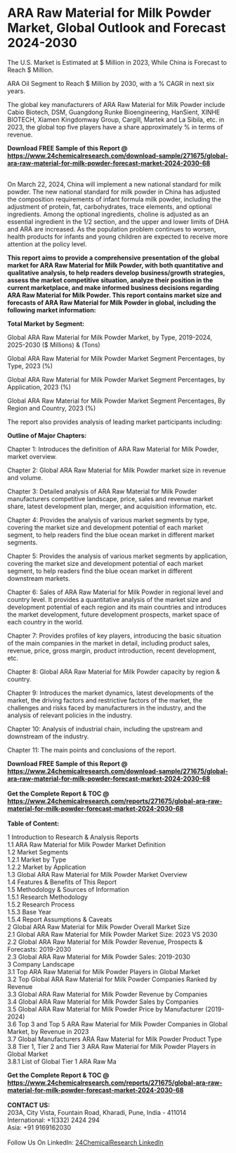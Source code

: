 <h1>ARA Raw Material for Milk Powder Market, Global Outlook and Forecast 2024-2030</h1><p>
The U.S. Market is Estimated at $ Million in 2023, While China is Forecast to Reach $ Million.</p><p>
ARA Oil Segment to Reach $ Million by 2030, with a % CAGR in next six years.</p><p>
The global key manufacturers of ARA Raw Material for Milk Powder include Cabio Biotech, DSM, Guangdong Runke Bioengineering, HanSient, XINHE BIOTECH, Xiamen Kingdomway Group, Cargill, Martek and La Sibila, etc. in 2023, the global top five players have a share approximately % in terms of revenue.</p><div><b>Download FREE Sample of this Report @ 
            <a href="https://www.24chemicalresearch.com/download-sample/271675/global-ara-raw-material-for-milk-powder-forecast-market-2024-2030-68">
            https://www.24chemicalresearch.com/download-sample/271675/global-ara-raw-material-for-milk-powder-forecast-market-2024-2030-68</a></b></div><br><p>
On March 22, 2024, China will implement a new national standard for milk powder. The new national standard for milk powder in China has adjusted the composition requirements of infant formula milk powder, including the adjustment of protein, fat, carbohydrates, trace elements, and optional ingredients. Among the optional ingredients, choline is adjusted as an essential ingredient in the 1/2 section, and the upper and lower limits of DHA and ARA are increased. As the population problem continues to worsen, health products for infants and young children are expected to receive more attention at the policy level.</p><p>
<strong>This report aims to provide a comprehensive presentation of the global market for ARA Raw Material for Milk Powder, with both quantitative and qualitative analysis, to help readers develop business/growth strategies, assess the market competitive situation, analyze their position in the current marketplace, and make informed business decisions regarding ARA Raw Material for Milk Powder. This report contains market size and forecasts of ARA Raw Material for Milk Powder in global, including the following market information:</strong>
</p><p>
<strong>Total Market by Segment:</strong></p><p>
Global ARA Raw Material for Milk Powder Market, by Type, 2019-2024, 2025-2030 ($ Millions) &amp; (Tons)</p><p>
Global ARA Raw Material for Milk Powder Market Segment Percentages, by Type, 2023 (%)</p><p>
</p><p>
Global ARA Raw Material for Milk Powder Market Segment Percentages, by Application, 2023 (%)</p><p>
</p><p>
Global ARA Raw Material for Milk Powder Market Segment Percentages, By Region and Country, 2023 (%)</p><p>
</p><p>
</p><p></p><p>
The report also provides analysis of leading market participants including:</p><p>
</p><p>
</p><p>
</p><p><strong>Outline of Major Chapters:</strong></p><p>
</p><p>Chapter 1: Introduces the definition of ARA Raw Material for Milk Powder, market overview.</p><p>
Chapter 2: Global ARA Raw Material for Milk Powder market size in revenue and volume.</p><p>
Chapter 3: Detailed analysis of ARA Raw Material for Milk Powder manufacturers competitive landscape, price, sales and revenue market share, latest development plan, merger, and acquisition information, etc.</p><p>
Chapter 4: Provides the analysis of various market segments by type, covering the market size and development potential of each market segment, to help readers find the blue ocean market in different market segments.</p><p>
Chapter 5: Provides the analysis of various market segments by application, covering the market size and development potential of each market segment, to help readers find the blue ocean market in different downstream markets.</p><p>
Chapter 6: Sales of ARA Raw Material for Milk Powder in regional level and country level. It provides a quantitative analysis of the market size and development potential of each region and its main countries and introduces the market development, future development prospects, market space of each country in the world.</p><p>
Chapter 7: Provides profiles of key players, introducing the basic situation of the main companies in the market in detail, including product sales, revenue, price, gross margin, product introduction, recent development, etc.</p><p>
Chapter 8: Global ARA Raw Material for Milk Powder capacity by region &amp; country.</p><p>
Chapter 9: Introduces the market dynamics, latest developments of the market, the driving factors and restrictive factors of the market, the challenges and risks faced by manufacturers in the industry, and the analysis of relevant policies in the industry.</p><p>
Chapter 10: Analysis of industrial chain, including the upstream and downstream of the industry.</p><p>
Chapter 11: The main points and conclusions of the report.</p><div><b>Download FREE Sample of this Report @ 
            <a href="https://www.24chemicalresearch.com/download-sample/271675/global-ara-raw-material-for-milk-powder-forecast-market-2024-2030-68">
            https://www.24chemicalresearch.com/download-sample/271675/global-ara-raw-material-for-milk-powder-forecast-market-2024-2030-68</a></b></div><br><div><b>Get the Complete Report & TOC @ 
            <a href="https://www.24chemicalresearch.com/reports/271675/global-ara-raw-material-for-milk-powder-forecast-market-2024-2030-68">
            https://www.24chemicalresearch.com/reports/271675/global-ara-raw-material-for-milk-powder-forecast-market-2024-2030-68</a></b></div><br>
            <b>Table of Content:</b><p>1 Introduction to Research & Analysis Reports<br />
    1.1 ARA Raw Material for Milk Powder Market Definition<br />
    1.2 Market Segments<br />
        1.2.1 Market by Type<br />
        1.2.2 Market by Application<br />
    1.3 Global ARA Raw Material for Milk Powder Market Overview<br />
    1.4 Features & Benefits of This Report<br />
    1.5 Methodology & Sources of Information<br />
        1.5.1 Research Methodology<br />
        1.5.2 Research Process<br />
        1.5.3 Base Year<br />
        1.5.4 Report Assumptions & Caveats<br />
2 Global ARA Raw Material for Milk Powder Overall Market Size<br />
    2.1 Global ARA Raw Material for Milk Powder Market Size: 2023 VS 2030<br />
    2.2 Global ARA Raw Material for Milk Powder Revenue, Prospects & Forecasts: 2019-2030<br />
    2.3 Global ARA Raw Material for Milk Powder Sales: 2019-2030<br />
3 Company Landscape<br />
    3.1 Top ARA Raw Material for Milk Powder Players in Global Market<br />
    3.2 Top Global ARA Raw Material for Milk Powder Companies Ranked by Revenue<br />
    3.3 Global ARA Raw Material for Milk Powder Revenue by Companies<br />
    3.4 Global ARA Raw Material for Milk Powder Sales by Companies<br />
    3.5 Global ARA Raw Material for Milk Powder Price by Manufacturer (2019-2024)<br />
    3.6 Top 3 and Top 5 ARA Raw Material for Milk Powder Companies in Global Market, by Revenue in 2023<br />
    3.7 Global Manufacturers ARA Raw Material for Milk Powder Product Type<br />
    3.8 Tier 1, Tier 2 and Tier 3 ARA Raw Material for Milk Powder Players in Global Market<br />
        3.8.1 List of Global Tier 1 ARA Raw Ma</p><div><b>Get the Complete Report & TOC @ 
            <a href="https://www.24chemicalresearch.com/reports/271675/global-ara-raw-material-for-milk-powder-forecast-market-2024-2030-68">
            https://www.24chemicalresearch.com/reports/271675/global-ara-raw-material-for-milk-powder-forecast-market-2024-2030-68</a></b></div><br><b>CONTACT US:</b><br>
            203A, City Vista, Fountain Road, Kharadi, Pune, India - 411014<br>
            International: +1(332) 2424 294<br>
            Asia: +91 9169162030 <br><br>
            Follow Us On LinkedIn: <a href="https://www.linkedin.com/company/24chemicalresearch/">24ChemicalResearch LinkedIn</a>